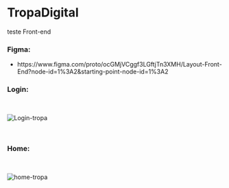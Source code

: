 # TropaDigital
teste Front-end


<h3> Figma: </h3>
<ul>
  <li>
https://www.figma.com/proto/ocGMjVCggf3LGftjTn3XMH/Layout-Front-End?node-id=1%3A2&starting-point-node-id=1%3A2
  </li>
</ul>


<h3>Login:</h3>
<br />

![Login-tropa](https://user-images.githubusercontent.com/98128470/216684038-6adfd848-866b-43c2-830a-cfb62195f7b0.png)

<br />
<h3>Home:</h3>
<br />

![home-tropa](https://user-images.githubusercontent.com/98128470/216684065-313032e0-acc1-4be9-9a1e-a0b227f710a4.png)
